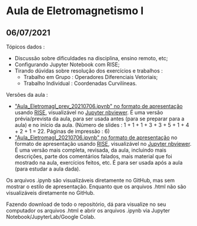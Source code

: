 # Aula de Eletromagnetismo I

## 06/07/2021

Tópicos dados :

- Discussão sobre dificuldades na disciplina, ensino remoto, etc;
- Configurando Jupyter Notebook com RISE;
- Tirando dúvidas sobre resolução dos exercícios e trabalhos :
  - Trabalho em Grupo : Operadores Diferenciais Vetoriais;
  - Trabalho Individual : Coordenadas Curvilíneas.

Versões da aula :

- ["Aula_EletromagI_prev_20210706.ipynb" no formato de apresentação](https://nbviewer.jupyter.org/format/slides/github/rcolistete/Eletromagnetismo_I_UFES_Alegre/blob/master/Aulas/Aula_20210706/Aula_EletromagI_prev_20210706.ipynb?flush_cache=true#/) usando [RISE](https://rise.readthedocs.io/), visualizável no [Jupyter nbviewer](https://nbviewer.jupyter.org/). É uma versão prévia/prevista da aula, para ser usada antes (para se preparar para a aula) e no início da aula. (Número de slides : 1 + 1 + 1 + 3 + 3 + 5 + 1 + 4 + 2 + 1 =  22. Páginas de impressão : 6)
- ["Aula_EletromagI_20210706.ipynb" no formato de apresentação](https://nbviewer.jupyter.org/format/slides/github/rcolistete/Eletromagnetismo_I_UFES_Alegre/blob/master/Aulas/Aula_20210706/Aula_EletromagI_20210706.ipynb?flush_cache=true#/)  no formato de apresentação usando [RISE](https://rise.readthedocs.io/), visualizável no [Jupyter nbviewer](https://nbviewer.jupyter.org/). É uma versão mais completa, revisada, da aula, incluindo mais descrições, parte dos comentários falados, mais material que foi mostrado na aula, exercícios feitos, etc. É para ser usada após a aula (para estudar a aula dada).

Os arquivos .ipynb são visualizáveis diretamente no GitHub, mas sem mostrar o estilo de  apresentação. Enquanto que os arquivos .html não são visualizáveis diretamente no GitHub.

Fazendo download de todo o repositório, dá para visualize no seu computador os arquivos .html e abrir os arquivos .ipynb via Jupyter Notebook/JupyterLab/Google Colab.

